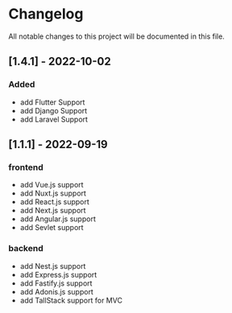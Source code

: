 # Changelog

All notable changes to this project will be documented in this file.

## [1.4.1] - 2022-10-02

### Added

- add Flutter Support
- add Django Support
- add Laravel Support

## [1.1.1] - 2022-09-19

### frontend

- add Vue.js support
- add Nuxt.js support
- add React.js support
- add Next.js support
- add Angular.js support
- add Sevlet support

### backend

- add Nest.js support
- add Express.js support
- add Fastify.js support
- add Adonis.js support
- add TallStack support for MVC
